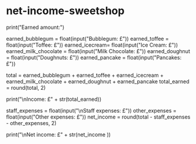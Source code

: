 # net-income-sweetshop
print("Earned amount:")

earned_bubblegum = float(input("Bubblegum: £"))
earned_toffee = float(input("Toffee: £"))
earned_icecream= float(input("Ice Cream: £"))
earned_milk_chocolate = float(input("Milk Chocolate: £"))
earned_doughnut = float(input("Doughnuts: £"))
earned_pancake = float(input("Pancakes: £"))

total = earned_bubblegum + earned_toffee + earned_icecream + earned_milk_chocolate + earned_doughnut + earned_pancake
total_earned = round(total, 2)

print("\nIncome: £" + str(total_earned))




staff_expenses = float(input("\nStaff expenses: £"))
other_expenses = float(input("Other expenses: £"))
net_income = round(total - staff_expenses - other_expenses, 2)

print("\nNet income: £" + str(net_income ))
